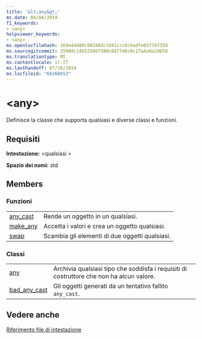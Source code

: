 ```yaml
---
title: '&lt;any&gt;'
ms.date: 04/04/2019
f1_keywords:
- <any>
helpviewer_keywords:
- <any>
ms.openlocfilehash: 169e44880c98248dc1941ccc8c9adfe05f76f358
ms.sourcegitcommit: 3590dc146525807500c0477d6c9c17a4a8a2d658
ms.translationtype: MT
ms.contentlocale: it-IT
ms.lasthandoff: 07/16/2019
ms.locfileid: "68268653"
---
```

# <a name="ltanygt"></a>&lt;any&gt;

Definisce la classe che supporta qualsiasi e diverse classi e funzioni.

## <a name="requirements"></a>Requisiti

**Intestazione:** \<qualsiasi >

**Spazio dei nomi:** std

## <a name="members"></a>Members

### <a name="functions"></a>Funzioni

|||
|-|-|
|[any_cast](../standard-library/any-functions.md#any_cast)|Rende un oggetto in un qualsiasi.|
|[make_any](../standard-library/any-functions.md#make_any)|Accetta i valori e crea un oggetto qualsiasi.|
|[swap](../standard-library/any-functions.md#swap)|Scambia gli elementi di due oggetti qualsiasi.|

### <a name="classes"></a>Classi

|||
|-|-|
|[any](../standard-library/any-class.md)|Archivia qualsiasi tipo che soddisfa i requisiti di costruttore che non ha alcun valore.|
|[bad_any_cast](../standard-library/bad-any-cast-class.md)|Gli oggetti generati da un tentativo fallito `any_cast`.|

## <a name="see-also"></a>Vedere anche

[Riferimento file di intestazione](../standard-library/cpp-standard-library-header-files.md)<br/>
